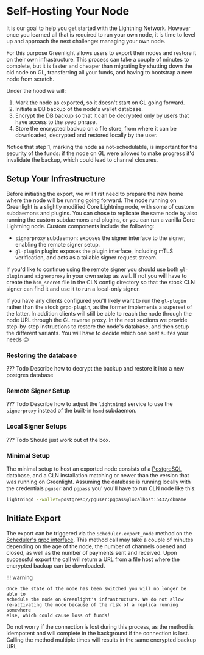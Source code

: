 # Self-Hosting Your Node

It is our goal to help you get started with the Lightning
Network. However once you learned all that is required to run your own
node, it is time to level up and approach the next challenge: managing
your own node.

For this purpose Greenlight allows users to export their nodes and
restore it on their own infrastructure. This process can take a couple
of minutes to complete, but it is faster and cheaper than migrating by
shutting down the old node on GL, transferring all your funds, and
having to bootstrap a new node from scratch.

Under the hood we will:

 1. Mark the node as exported, so it doesn't start on GL going forward.
 2. Initiate a DB backup of the node's wallet database.
 3. Encrypt the DB backup so that it can be decrypted only by users
    that have access to the seed phrase.
 4. Store the encrypted backup on a file store, from where it can be
    downloaded, decrypted and restored locally by the user.

Notice that step 1, marking the node as not-schedulable, is important
for the security of the funds: if the node on GL were allowed to make
progress it'd invalidate the backup, which could lead to channel
closures.

## Setup Your Infrastructure

Before initiating the export, we will first need to prepare the new
home where the node will be running going forward. The node running on
Greenlight is a slightly modified Core Lightning node, with some of
custom subdaemons and plugins. You can chose to replicate the same
node by also running the custom subdaemons and plugins, or you can run
a vanilla Core Lightning node. Custom components include the
following:

 - `signerproxy` subdaemon: exposes the signer interface to the
   signer, enabling the remote signer setup.
 - `gl-plugin` plugin: exposes the plugin interface, including mTLS
   verification, and acts as a tailable signer request stream.
   
If you'd like to continue using the remote signer you should use both
`gl-plugin` and `signerproxy` in your own setup as well. If not you
will have to create the `hsm_secret` file in the CLN config directory
so that the stock CLN signer can find it and use it to run a
local-only signer.

If you have any clients configured you'll likely want to run the
`gl-plugin` rather than the stock `grpc-plugin`, as the former
implements a superset of the latter. In addition clients will still be
able to reach the node through the node URL through the GL reverse
proxy. In the next sections we provide step-by-step
instructions to restore the node's database, and then setup the
different variants. You will have to decide which one best suites your
needs :wink:

### Restoring the database

??? Todo
	Describe how to decrypt the backup and restore it into a new
	postgres database

### Remote Signer Setup

??? Todo
	Describe how to adjust the `lightningd` service to use the 
	`signerproxy` instead of the built-in `hsmd` subdaemon.

### Local Signer Setups

??? Todo
	Should just work out of the box.

### Minimal Setup

The minimal setup to host an exported node consists of a
[PostgreSQL][postgres] database, and a CLN installation matching or
newer than the version that was running on Greenlight. Assuming the
database is running locally with the credentials `pguser` and `pgpass` you'
you'll have to run CLN node like this:

```sh
lightningd --wallet=postgres://pguser:pgpass@localhost:5432/dbname
```

## Initiate Export

The export can be triggered via the `Scheduler.export_node` method on
the [Scheduler's grpc interface][schedpb]. This method call may take a
couple of minutes depending on the age of the node, the number of
channels opened and closed, as well as the number of payments sent and
received. Upon successful export the call will return a URL from a
file host where the encrypted backup can be downloaded.


!!! warning

	Once the state of the node has been switched you will no longer be able to
	schedule the node on Greenlight's infrastructure. We do not allow 
	re-activating the node because of the risk of a replica running somewhere 
	else, which could cause loss of funds!

Do not worry if the connection is lost during this process, as the
method is idempotent and will complete in the background if the
connection is lost. Calling the method multiple times will results in
the same encrypted backup URL

[postgres]: https://www.postgresql.org/
[schedpb]: https://github.com/Blockstream/greenlight/blob/main/libs/proto/scheduler.proto
[node-rpc-proxy]: ../reference/node-rpc-proxy.md
